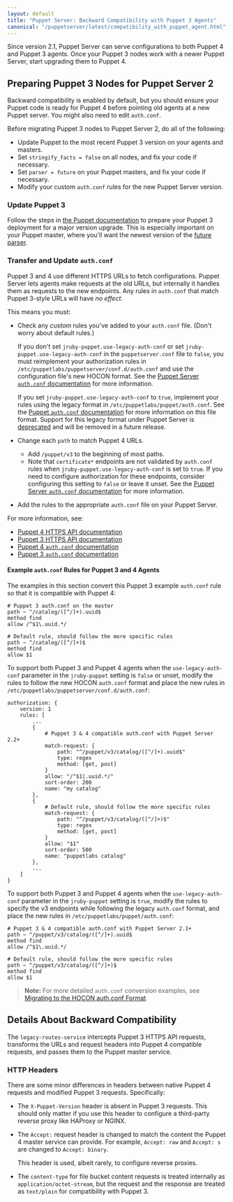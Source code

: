 ```yaml
---
layout: default
title: "Puppet Server: Backward Compatibility with Puppet 3 Agents"
canonical: "/puppetserver/latest/compatibility_with_puppet_agent.html"
---
```


[ca.conf]: ./config_file_ca.markdown
[auth.conf]: https://puppet.com/docs/puppet/latest/config_file_auth.html
[future parser]: https://docs.puppet.com/puppet/3.8/experiments_future.html
[upgrade puppet]: https://puppet.com/docs/puppet/4.10/upgrade_major_pre.html
[deprecated]: https://puppet.com/docs/puppetserver/2.7/deprecated_features.html
[Puppet Server `auth.conf` documentation]: ./config_file_auth.markdown

Since version 2.1, Puppet Server can serve configurations to both Puppet 4 and Puppet 3 agents. Once your Puppet 3 nodes work with a newer Puppet Server, start upgrading them to Puppet 4.

## Preparing Puppet 3 Nodes for Puppet Server 2

Backward compatibility is enabled by default, but you should ensure your Puppet code is ready for Puppet 4 before pointing old agents at a new Puppet server. You might also need to edit `auth.conf`.

Before migrating Puppet 3 nodes to Puppet Server 2, do all of the following:

* Update Puppet to the most recent Puppet 3 version on your agents and masters.
* Set `stringify_facts = false` on all nodes, and fix your code if necessary.
* Set `parser = future` on your Puppet masters, and fix your code if necessary.
* Modify your custom `auth.conf` rules for the new Puppet Server version.

### Update Puppet 3

Follow the steps in [the Puppet documentation][upgrade Puppet] to prepare your Puppet 3 deployment for a major version upgrade. This is especially important on your Puppet master, where you'll want the newest version of the [future parser][].

### Transfer and Update `auth.conf`

Puppet 3 and 4 use different HTTPS URLs to fetch configurations. Puppet Server lets agents make requests at the old URLs, but internally it handles them as requests to the new endpoints. Any rules in `auth.conf` that match Puppet 3-style URLs will have _no effect._

This means you must:

* Check any _custom_ rules you've added to your `auth.conf` file. (Don't worry about default rules.)

    If you don't set `jruby-puppet.use-legacy-auth-conf` or set `jruby-puppet.use-legacy-auth-conf` in the `puppetserver.conf` file to `false`, you must reimplement your authorization rules in `/etc/puppetlabs/puppetserver/conf.d/auth.conf` and use the configuration file's new HOCON format. See the [Puppet Server `auth.conf` documentation][] for more information.

    If you set `jruby-puppet.use-legacy-auth-conf` to `true`, implement your rules using the legacy format in `/etc/puppetlabs/puppet/auth.conf`. See the [Puppet `auth.conf` documentation][auth.conf] for more information on this file format. Support for this legacy format under Puppet Server is [deprecated][] and will be removed in a future release.
* Change each `path` to match Puppet 4 URLs.
    * Add `/puppet/v3` to the beginning of most paths.
    * Note that `certificate*` endpoints are not validated by `auth.conf` rules when `jruby-puppet.use-legacy-auth-conf` is set to `true`. If you need to configure authorization for these endpoints, consider configuring this setting to `false` or leave it unset. See the [Puppet Server `auth.conf` documentation][] for more information.
* Add the rules to the appropriate `auth.conf` file on your Puppet Server.

For more information, see:

* [Puppet 4 HTTPS API documentation](https://puppet.com/docs/puppet/latest/http_api/http_api_index.html)
* [Puppet 3 HTTPS API documentation](https://docs.puppet.com/references/3.8.0/developer/file.http_api_index.html)
* [Puppet 4 `auth.conf` documentation][auth.conf]
* [Puppet 3 `auth.conf` documentation](https://docs.puppet.com/puppet/3.8/config_file_auth.html)

#### Example `auth.conf` Rules for Puppet 3 and 4 Agents

The examples in this section convert this Puppet 3 example `auth.conf` rule so that it is compatible with Puppet 4:

~~~
# Puppet 3 auth.conf on the master
path ~ ^/catalog/([^/]+).uuid$
method find
allow /^$1\.uuid.*/

# Default rule, should follow the more specific rules
path ~ ^/catalog/([^/]+)$
method find
allow $1
~~~

To support both Puppet 3 and Puppet 4 agents when the `use-legacy-auth-conf` parameter in the `jruby-puppet` setting is `false` or unset, modify the rules to follow the new HOCON `auth.conf` format and place the new rules in `/etc/puppetlabs/puppetserver/conf.d/auth.conf`:

~~~
authorization: {
    version: 1
    rules: [
        ...
        {
            # Puppet 3 & 4 compatible auth.conf with Puppet Server 2.2+
            match-request: {
                path: "^/puppet/v3/catalog/([^/]+).uuid$"
                type: regex
                method: [get, post]
            }
            allow: "/^$1|.uuid.*/"
            sort-order: 200
            name: "my catalog"
        },
        {
            # Default rule, should follow the more specific rules
            match-request: {
                path: "^/puppet/v3/catalog/([^/]+)$"
                type: regex
                method: [get, post]
            }
            allow: "$1"
            sort-order: 500
            name: "puppetlabs catalog"
        },
        ...
    ]
}
~~~

To support both Puppet 3 and Puppet 4 agents when the `use-legacy-auth-conf` parameter in the `jruby-puppet` setting is `true`, modify the rules to specify the v3 endpoints while following the legacy `auth.conf` format, and place the new rules in `/etc/puppetlabs/puppet/auth.conf`:

~~~
# Puppet 3 & 4 compatible auth.conf with Puppet Server 2.1+
path ~ ^/puppet/v3/catalog/([^/]+).uuid$
method find
allow /^$1\.uuid.*/

# Default rule, should follow the more specific rules
path ~ ^/puppet/v3/catalog/([^/]+)$
method find
allow $1
~~~

> **Note:** For more detailed `auth.conf` conversion examples, see [Migrating to the HOCON auth.conf Format](./config_file_auth_migration.markdown).

## Details About Backward Compatibility

The `legacy-routes-service` intercepts Puppet 3 HTTPS API requests, transforms the URLs and request headers into Puppet 4 compatible requests, and passes them to the Puppet master service.

### HTTP Headers

There are some minor differences in headers between native Puppet 4 requests and modified Puppet 3 requests. Specifically:

* The `X-Puppet-Version` header is absent in Puppet 3 requests. This should only matter if you use this header to configure a third-party reverse proxy like HAProxy or NGINX.
* The `Accept:` request header is changed to match the content the Puppet 4 master service can provide. For example, `Accept: raw` and `Accept: s` are changed to `Accept: binary`.

    This header is used, albeit rarely, to configure reverse proxies.
* The `content-type` for file bucket content requests is treated internally as `application/octet-stream`, but the request and the response are treated as `text/plain` for compatibility with Puppet 3.
